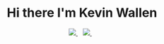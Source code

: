 <h1 align='center'>
  Hi there I'm Kevin Wallen
</h1>

<p align='center'>
  <a href="https://www.linkedin.com/in/kevin-wallen-190404176/">
    <img src="https://img.shields.io/badge/linkedin-%230077B5.svg?&style=for-the-badge&logo=linkedin&logoColor=white" />
  </a>&nbsp;&nbsp;
  <a href="https://instagram.com/daisukked">
    <img src="https://img.shields.io/badge/instagram-%23E4405F.svg?&style=for-the-badge&logo=instagram&logoColor=white" />        
  </a>&nbsp;&nbsp;
</p>
